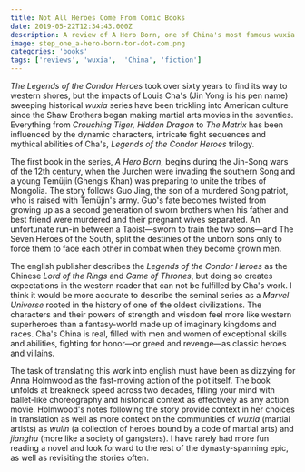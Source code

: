 ```yaml
---
title: Not All Heroes Come From Comic Books
date: 2019-05-22T12:34:43.000Z
description: A review of A Hero Born, one of China's most famous wuxia sagas, in english for the first time.
image: step_one_a-hero-born-tor-dot-com.png
categories: 'books'
tags: ['reviews', 'wuxia',  'China', 'fiction']
---
```

*The Legends of the Condor Heroes* took over sixty years to find its way to western shores, but the impacts of Louis Cha's (Jin Yong is his pen name) sweeping historical *wuxia* series have been trickling into American culture since the Shaw Brothers began making martial arts movies in the seventies. Everything from *Crouching Tiger, Hidden Dragon* to *The Matrix* has been influenced by the dynamic characters, intricate fight sequences and mythical abilities of Cha's, *Legends of the Condor Heroes* trilogy.

The first book in the series, *A Hero Born*, begins during the Jin-Song wars of the 12th century, when the Jurchen were invading the southern Song and a young Temüjin (Ghengis Khan) was preparing to unite the tribes of Mongolia. The story follows Guo Jing, the son of a murdered Song patriot, who is raised with Temüjin's army. Guo's fate becomes twisted from growing up as a second generation of sworn brothers when his father and best friend were murdered and their pregnant wives separated. An unfortunate run-in between a Taoist—sworn to train the two sons—and The Seven Heroes of the South, split the destinies of the unborn sons only to force them to face each other in combat when they become grown men.

The english publisher describes the *Legends of the Condor Heroes* as the Chinese *Lord of the Rings* and *Game of Thrones*, but doing so creates expectations in the western reader that can not be fulfilled by Cha's work. I think it would be more accurate to describe the seminal series as a *Marvel Universe* rooted in the history of one of the oldest civilizations. The characters and their powers of strength and wisdom feel more like western superheroes than a fantasy-world made up of imaginary kingdoms and races. Cha's China is real, filled with men and women of exceptional skills and abilities, fighting for honor—or greed and revenge—as classic heroes and villains.

The task of translating this work into english must have been as dizzying for Anna Holmwood as the fast-moving action of the plot itself. The book unfolds at breakneck speed across two decades, filling your mind with ballet-like choreography and historical context as effectively as any action movie. Holmwood's notes following the story provide context in her choices in translation as well as more context on the communities of *wuxia* (martial artists) as *wulin* (a collection of heroes bound by a code of martial arts) and *jianghu* (more like a society of gangsters). I have rarely had more fun reading a novel and look forward to the rest of the dynasty-spanning epic, as well as revisiting the stories often.